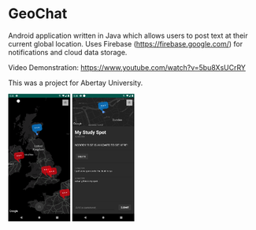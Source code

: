 # GeoChat
Android application written in Java which allows users to post text at their current global location. Uses Firebase (https://firebase.google.com/) for notifications and cloud data storage.

Video Demonstration: https://www.youtube.com/watch?v=5bu8XsUCrRY

This was a project for Abertay University.

<img src="https://github.com/MichaelPineapple/GeoChat/blob/master/documentation/screenshot00.png" width=25% height=25%>
<img src="https://github.com/MichaelPineapple/GeoChat/blob/master/documentation/screenshot01.png" width=25% height=25%>
